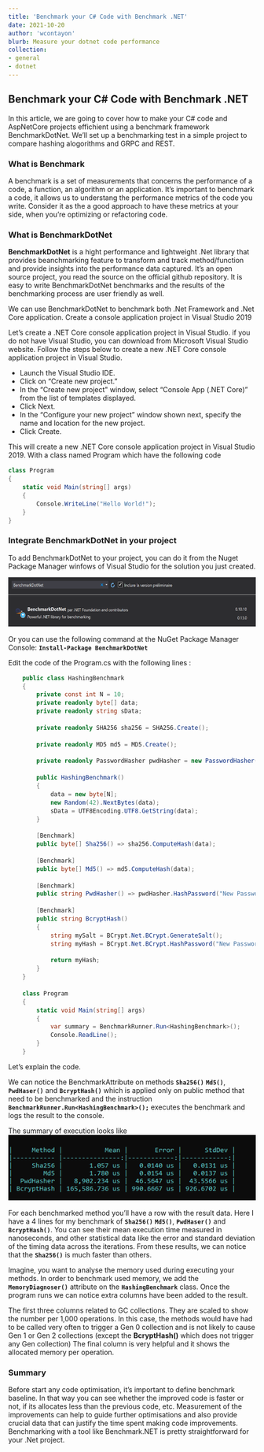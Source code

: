 ```yaml
---
title: 'Benchmark your C# Code with Benchmark .NET'
date: 2021-10-20
author: 'wcontayon'
blurb: Measure your dotnet code performance
collection:
- general
- dotnet
---
```


## Benchmark your C# Code with Benchmark .NET

In this article, we are going to cover how to make your C# code and AspNetCore projects effichient using a benchmark framework BenchmarkDotNet. We’ll set up a benchmarking test in a simple project to compare hashing alogorithms and GRPC and REST.

### What is Benchmark

A benchmark is a set of measurements that concerns the performance of a code, a function, an algorithm or an application. It’s important to benchmark a code, it allows us to understang the performance metrics of the code you write. Consider it as the a good approach to have these metrics at your side, when you’re optimizing or refactoring code.

### What is BenchmarkDotNet

**BenchmarkDotNet** is a hight performance and lightweight .Net library that provides beanchmarking feature to transform and track method/function and provide insights into the performance data captured. It’s an open source project, you read the source on the official github repository. It is easy to write BenchmarkDotNet benchmarks and the results of the benchmarking process are user friendly as well.

We can use BenchmarkDotNet to benchmark both .Net Framework and .Net Core application.
Create a console application project in Visual Studio 2019

Let’s create a .NET Core console application project in Visual Studio. if you do not have Visual Studio, you can download from Microsoft Visual Studio website.
Follow the steps below to create a new .NET Core console application project in Visual Studio.

- Launch the Visual Studio IDE.
- Click on “Create new project.”
- In the “Create new project" window, select “Console App (.NET Core)” from the list of templates displayed.
- Click Next.
- In the “Configure your new project” window shown next, specify the name and location for the new project.
- Click Create.

This will create a new .NET Core console application project in Visual Studio 2019. With a class named Program which have the following code

```csharp
class Program
{
    static void Main(string[] args)
    {
        Console.WriteLine("Hello World!");
    }
}
```

### Integrate BenchmarkDotNet in your project

To add BenchmarkDotNet to your project, you can do it from the Nuget Package Manager winfows of Visual Studio for the solution you just created.

<img src="..\assets\articles\img\benchmark1-1536x264.png" width="100%" height="100" />

Or you can use the following command at the NuGet Package Manager Console: **`Install-Package BenchmarkDotNet`**

Edit the code of the Program.cs with the following lines :

```csharp
    public class HashingBenchmark
    {
        private const int N = 10;
        private readonly byte[] data;
        private readonly string sData;

        private readonly SHA256 sha256 = SHA256.Create();

        private readonly MD5 md5 = MD5.Create();

        private readonly PasswordHasher pwdHasher = new PasswordHasher();

        public HashingBenchmark()
        {
            data = new byte[N];
            new Random(42).NextBytes(data);
            sData = UTF8Encoding.UTF8.GetString(data);
        }

        [Benchmark]
        public byte[] Sha256() => sha256.ComputeHash(data);

        [Benchmark]
        public byte[] Md5() => md5.ComputeHash(data);

        [Benchmark]
        public string PwdHasher() => pwdHasher.HashPassword("New Password clear text");

        [Benchmark]
        public string BcryptHash()
        {
            string mySalt = BCrypt.Net.BCrypt.GenerateSalt();
            string myHash = BCrypt.Net.BCrypt.HashPassword("New Password clear text", mySalt);

            return myHash;
        }
    }

    class Program
    {
        static void Main(string[] args)
        {
            var summary = BenchmarkRunner.Run<HashingBenchmark>();
            Console.ReadLine();
        }
    }
```

Let’s explain the code.

We can notice the BenchmarkAttribute on methods **`Sha256()`** **`Md5()`**, **`PwdHaser()`** and **`BcryptHash()`** which is applied only on public method that need to be benchmarked and  the instruction **`BenchmarkRunner.Run<HashingBenchmark>();`** executes the benchmark and logs the result to the console.

The summary of execution looks like
![result-benchmark](..\assets\articles\img\benchmark-result.png)

For each benchmarked method you’ll have a row with the result data. Here I have a 4 lines for my benchmark of **`Sha256()`** **`Md5()`**, **`PwdHaser()`** and **`BcryptHash()`**. You can see their mean execution time measured in nanoseconds, and other statistical data like the error and standard deviation of the timing data across the iterations. From these results, we can notice that the **`Sha256()`** is much faster than others.

Imagine, you want to analyse the memory used during executing your methods. In order to benchmark used memory, we add the **`MemoryDiagnoser()`** attribute on the **`HashingBenchmark`** class. Once the program runs we can notice extra columns have been added to the result.

The first three columns related to GC collections. They are scaled to show the number per 1,000 operations. In this case, the methods would have had to be called very often to trigger a Gen 0 collection and is not likely to cause Gen 1 or Gen 2 collections (except the **BcryptHash()** which does not trigger any Gen collection) The final column is very helpful and it shows the allocated memory per operation.

### Summary

Before start any code optimisation, it’s important to define benchmark baseline. In that way you can see whether the improved code is faster or not, if its allocates less than the previous code, etc. Measurement of the improvements can help to guide further optimisations and also provide crucial data that can justify the time spent making code improvements. Benchmarking with a tool like Benchmark.NET is pretty straightforward for your .Net project.
